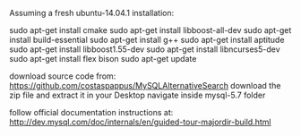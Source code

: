 Assuming a fresh ubuntu-14.04.1 installation:

sudo apt-get install cmake
sudo apt-get install libboost-all-dev
sudo apt-get install build-essential
sudo apt-get install g++
sudo apt-get install aptitude
sudo apt-get install libboost1.55-dev
sudo apt-get install libncurses5-dev
sudo apt-get install flex bison
sudo apt-get update

download source code from: https://github.com/costaspappus/MySQLAlternativeSearch
download the zip file and extract it in your Desktop
navigate inside mysql-5.7 folder

follow official documentation instructions at: http://dev.mysql.com/doc/internals/en/guided-tour-majordir-build.html
